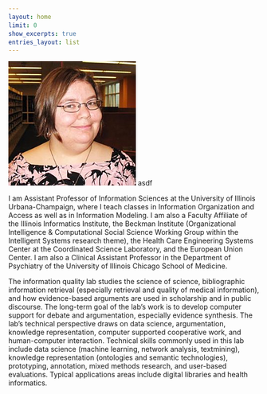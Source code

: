 ```yaml
---
layout: home
limit: 0
show_excerpts: true
entries_layout: list
---
```


![image of Jodi](/images/jodi_schneider.jpeg "Jodi Schneider")
asdf

I am Assistant Professor of Information Sciences at the University of
Illinois Urbana-Champaign, where I teach classes in Information
Organization and Access as well as in Information Modeling. I am also a
Faculty Affiliate of the Illinois Informatics Institute, the Beckman
Institute (Organizational Intelligence & Computational Social Science
Working Group within the Intelligent Systems research theme), the Health
Care Engineering Systems Center at the Coordinated Science Laboratory,
and the European Union Center. I am also a Clinical Assistant Professor
in the Department of Psychiatry of the University of Illinois Chicago
School of Medicine.


The information quality lab studies the science of science,
bibliographic information retrieval (especially retrieval and quality of
medical information), and how evidence-based arguments are used in
scholarship and in public discourse. The long-term goal of the lab’s
work is to develop computer support for debate and argumentation,
especially evidence synthesis. The lab’s technical perspective draws on
data science, argumentation, knowledge representation, computer
supported cooperative work, and human-computer interaction. Technical
skills commonly used in this lab include data science (machine learning,
network analysis, textmining), knowledge representation (ontologies and
semantic technologies), prototyping, annotation, mixed methods research,
and user-based evaluations. Typical applications areas include digital
libraries and health informatics.
